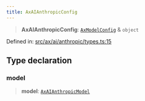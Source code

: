 ```yaml
---
title: AxAIAnthropicConfig
---
```


> **AxAIAnthropicConfig**: [`AxModelConfig`](#apidocs/typealiasaxmodelconfig) & `object`

Defined in: [src/ax/ai/anthropic/types.ts:15](#apidocs/httpsgithubcomax-llmaxblob3b79ada8d723949fcd8a76c2b6f48cf69d8394f8srcaxaianthropictypestsl15)

## Type declaration

### model

> **model**: [`AxAIAnthropicModel`](#apidocs/enumerationaxaianthropicmodel)
